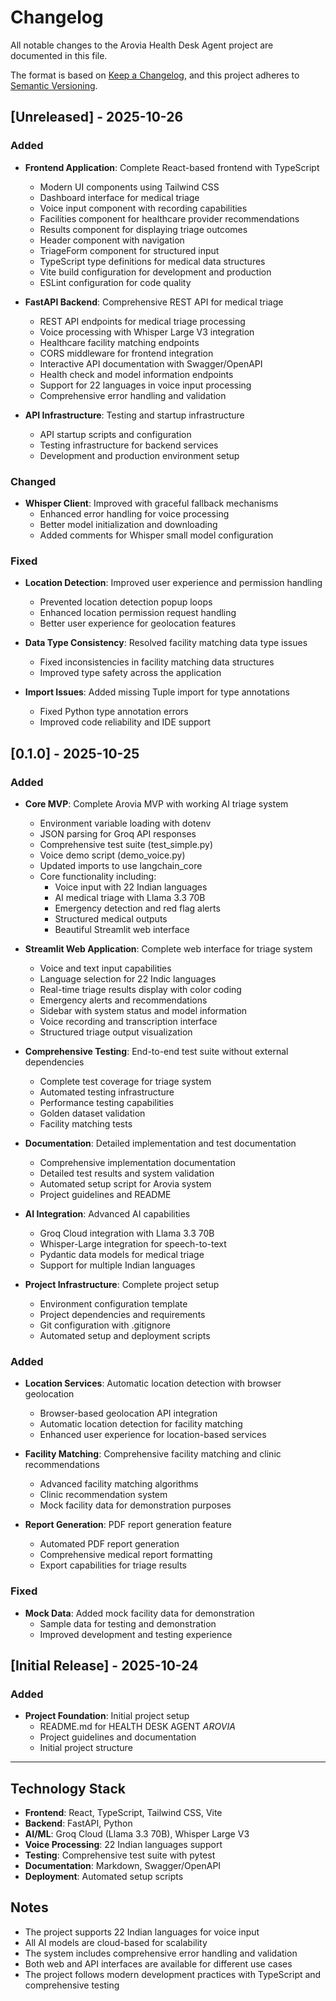 # Changelog

All notable changes to the Arovia Health Desk Agent project are documented in this file.

The format is based on [Keep a Changelog](https://keepachangelog.com/en/1.0.0/),
and this project adheres to [Semantic Versioning](https://semver.org/spec/v2.0.0.html).

## [Unreleased] - 2025-10-26

### Added
- **Frontend Application**: Complete React-based frontend with TypeScript
  - Modern UI components using Tailwind CSS
  - Dashboard interface for medical triage
  - Voice input component with recording capabilities
  - Facilities component for healthcare provider recommendations
  - Results component for displaying triage outcomes
  - Header component with navigation
  - TriageForm component for structured input
  - TypeScript type definitions for medical data structures
  - Vite build configuration for development and production
  - ESLint configuration for code quality

- **FastAPI Backend**: Comprehensive REST API for medical triage
  - REST API endpoints for medical triage processing
  - Voice processing with Whisper Large V3 integration
  - Healthcare facility matching endpoints
  - CORS middleware for frontend integration
  - Interactive API documentation with Swagger/OpenAPI
  - Health check and model information endpoints
  - Support for 22 languages in voice input processing
  - Comprehensive error handling and validation

- **API Infrastructure**: Testing and startup infrastructure
  - API startup scripts and configuration
  - Testing infrastructure for backend services
  - Development and production environment setup

### Changed
- **Whisper Client**: Improved with graceful fallback mechanisms
  - Enhanced error handling for voice processing
  - Better model initialization and downloading
  - Added comments for Whisper small model configuration

### Fixed
- **Location Detection**: Improved user experience and permission handling
  - Prevented location detection popup loops
  - Enhanced location permission request handling
  - Better user experience for geolocation features

- **Data Type Consistency**: Resolved facility matching data type issues
  - Fixed inconsistencies in facility matching data structures
  - Improved type safety across the application

- **Import Issues**: Added missing Tuple import for type annotations
  - Fixed Python type annotation errors
  - Improved code reliability and IDE support

## [0.1.0] - 2025-10-25

### Added
- **Core MVP**: Complete Arovia MVP with working AI triage system
  - Environment variable loading with dotenv
  - JSON parsing for Groq API responses
  - Comprehensive test suite (test_simple.py)
  - Voice demo script (demo_voice.py)
  - Updated imports to use langchain_core
  - Core functionality including:
    * Voice input with 22 Indian languages
    * AI medical triage with Llama 3.3 70B
    * Emergency detection and red flag alerts
    * Structured medical outputs
    * Beautiful Streamlit web interface

- **Streamlit Web Application**: Complete web interface for triage system
  - Voice and text input capabilities
  - Language selection for 22 Indic languages
  - Real-time triage results display with color coding
  - Emergency alerts and recommendations
  - Sidebar with system status and model information
  - Voice recording and transcription interface
  - Structured triage output visualization

- **Comprehensive Testing**: End-to-end test suite without external dependencies
  - Complete test coverage for triage system
  - Automated testing infrastructure
  - Performance testing capabilities
  - Golden dataset validation
  - Facility matching tests

- **Documentation**: Detailed implementation and test documentation
  - Comprehensive implementation documentation
  - Detailed test results and system validation
  - Automated setup script for Arovia system
  - Project guidelines and README

- **AI Integration**: Advanced AI capabilities
  - Groq Cloud integration with Llama 3.3 70B
  - Whisper-Large integration for speech-to-text
  - Pydantic data models for medical triage
  - Support for multiple Indian languages

- **Project Infrastructure**: Complete project setup
  - Environment configuration template
  - Project dependencies and requirements
  - Git configuration with .gitignore
  - Automated setup and deployment scripts

### Added
- **Location Services**: Automatic location detection with browser geolocation
  - Browser-based geolocation API integration
  - Automatic location detection for facility matching
  - Enhanced user experience for location-based services

- **Facility Matching**: Comprehensive facility matching and clinic recommendations
  - Advanced facility matching algorithms
  - Clinic recommendation system
  - Mock facility data for demonstration purposes

- **Report Generation**: PDF report generation feature
  - Automated PDF report generation
  - Comprehensive medical report formatting
  - Export capabilities for triage results

### Fixed
- **Mock Data**: Added mock facility data for demonstration
  - Sample data for testing and demonstration
  - Improved development and testing experience

## [Initial Release] - 2025-10-24

### Added
- **Project Foundation**: Initial project setup
  - README.md for HEALTH DESK AGENT *AROVIA*
  - Project guidelines and documentation
  - Initial project structure

---

## Technology Stack

- **Frontend**: React, TypeScript, Tailwind CSS, Vite
- **Backend**: FastAPI, Python
- **AI/ML**: Groq Cloud (Llama 3.3 70B), Whisper Large V3
- **Voice Processing**: 22 Indian languages support
- **Testing**: Comprehensive test suite with pytest
- **Documentation**: Markdown, Swagger/OpenAPI
- **Deployment**: Automated setup scripts

## Notes

- The project supports 22 Indian languages for voice input
- All AI models are cloud-based for scalability
- The system includes comprehensive error handling and validation
- Both web and API interfaces are available for different use cases
- The project follows modern development practices with TypeScript and comprehensive testing
